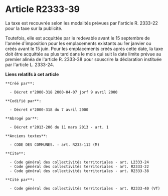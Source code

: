 # Article R2333-39

La taxe est recouvrée selon les modalités prévues par l'article R. 2333-22 pour la taxe sur la publicité.

Toutefois, elle est acquittée par le redevable avant le 15 septembre de l'année d'imposition pour les emplacements existants
au 1er janvier ou créés avant le 15 juin. Pour les emplacements créés après cette date, la taxe doit être acquittée au plus
tard dans le mois qui suit la date limite prévue au premier alinéa de l'article R. 2333-38 pour souscrire la déclaration
instituée par l'article L. 2333-24.

**Liens relatifs à cet article**

	**Créé par**:

	  - Décret n°2000-318 2000-04-07 jorf 9 avril 2000

	**Codifié par**:

	  - Décret n°2000-318 du 7 avril 2000

	**Abrogé par**:

	  - Décret n°2013-206 du 11 mars 2013 - art. 1

	**Anciens textes**:

	  - CODE DES COMMUNES. - art. R233-112 (M)

	**Cite**:

	  - Code général des collectivités territoriales - art. L2333-24
	  - Code général des collectivités territoriales - art. R2333-22
	  - Code général des collectivités territoriales - art. R2333-38

	**Cité par**:

	  - Code général des collectivités territoriales - art. R2333-40 (VT)
